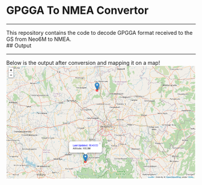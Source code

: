 # GPGGA To NMEA Convertor
<hr>
This repository contains the code to decode GPGGA format received to the GS from Neo6M to NMEA.
<br>
## Output 
<hr>
Below is the output after conversion and mapping it on a map!
<img src="https://github.com/HalbEx-Equinox/gpgga-nmea-conversion/blob/main/gpggaNMEA-op.png">
